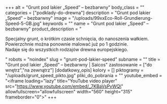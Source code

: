 +++
alt = "Grunt pod lakier „Speed” – bezbarwny"
body_class = ""
categories = ["podklady-do-drewna"]
description = "Grunt pod lakier „Speed” – bezbarwny"
image = "/uploads/99xxEco-Roll-Grundierung-Speed-5-GB.jpg"
keywords = ""
name = "Grunt pod lakier „Speed” – bezbarwny"
product_description = "<p>Specjalny grunt, o krótkim czasie schnięcia, do nanoszenia wałkiem.<br /> Powierzchnie można ponownie malować już po 1 godzinie.<br /> Nadaje się do wszystkich rodzajów drewna europejskiego.</p>"
robots = "noindex"
slug = "grunt-pod-lakier-speed"
subname = ""
title = "Grunt pod lakier „Speed” – bezbarwny | Saicos"
zastosowanie = ["do wnętrz","na zewnątrz"]
[dodatkowy_opis]
kolory = []
piktogramy = "/uploads/grunt_speed_pikto.jpg"
pliki_do_pobrania = ""
youtube_embed = "<iframe loading=\"lazy\" title=\"YouTube video player\" src=\"https://www.youtube.com/embed/_7KBaVsPvWQ\" allowfullscreen=\"allowfullscreen\" width=\"560\" height=\"315\" frameborder=\"0\"></iframe>"
+++
